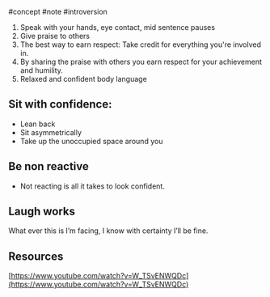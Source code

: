 #concept #note #introversion

1. Speak with your hands, eye contact, mid sentence pauses
2. Give praise to others
3. The best way to earn respect: Take credit for everything you're involved in.
4. By sharing the praise with others you earn respect for your achievement and humility.
5. Relaxed and confident body language

## Sit with confidence:
- Lean back
- Sit asymmetrically
- Take up the unoccupied space around you

## Be non reactive
- Not reacting is all it takes to look confident.

## Laugh works
What ever this is I’m facing, I know with certainty I’ll be fine.

## Resources
[https://www.youtube.com/watch?v=W_TSvENWQDc](https://www.youtube.com/watch?v=W_TSvENWQDc)